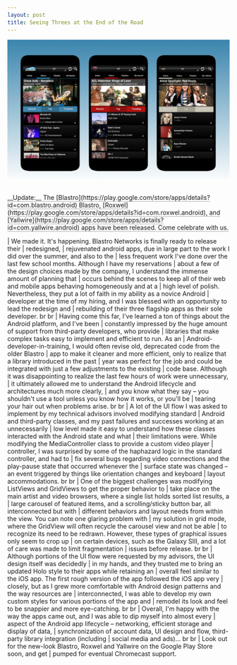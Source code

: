 ```yaml
---
layout: post
title: Seeing Threes at the End of the Road
---
```


![Blastro Trio](/img/blog/blastro_trio.png)

<h5-dark style='border-bottom:1px solid #aaa'>
    </br>
    __Update:__ The [Blastro](https://play.google.com/store/apps/details?id=com.blastro.android) Blastro&comma; [Roxwel](https://play.google.com/store/apps/details?id=com.roxwel.android)&comma; and [Yallwire](https://play.google.com/store/apps/details?id=com.yallwire.android) apps have been released&period; Come celebrate with us&period;
</h5>


  | We made it&period; It&apos;s happening&period; Blastro Networks is finally ready to release their
  | redesigned&comma;
  | rejuvenated android apps&comma; due in large part to the work I did over the summer&comma; and also to the
  | less frequent work I&apos;ve done over the last few school months&period; Although I have my reservations
  | about a few of the design choices made by the company&comma; I understand the immense amount of planning that
  | occurs behind the scenes to keep all of their web and mobile apps behaving homogeneously and at a
  | high level of polish&period; Nevertheless&comma; they put a lot of faith in my ability as a novice Android
  | developer at the time of my hiring&comma; and I was blessed with an opportunity to lead the redesign and
  | rebuilding of their three flagship apps as their sole developer&period;
  br
  br
  | Having come this far&comma; I&apos;ve learned a ton of things about the Android platform&comma; and I&apos;ve been
  | constantly impressed by the huge amount of support from third-party developers&comma; who provide
  | libraries that make complex tasks easy to implement and efficient to run&period; As an
  | Android-developer-in-training&comma; I would often revise old&comma; deprecated code from the older Blastro
  | app to make it cleaner and more efficient&comma; only to realize that a library introduced in the past
  | year was perfect for the job and could be integrated with just a few adjustments to the existing
  | code base&period; Although it was disappointing to realize the last few hours of work were unnecessary&comma;
  | it ultimately allowed me to understand the Android lifecycle and architectures much more clearly&comma;
  | and you know what they say &ndash; you shouldn&apos;t use a tool unless you know how it works&comma; or you&apos;ll be
  | tearing your hair out when problems arise&period;
  br
  br
  | A lot of the UI flow I was asked to implement by my technical advisors involved modifying standard
  | Android and third-party classes&comma; and my past failures and successes working at an unnecessarily
  | low level made it easy to understand how these classes interacted with the Android state and what
  | their limitations were&period; While modifying the MediaController class to provide a custom video player
  | controller&comma; I was surprised by some of the haphazard logic in the standard controller&comma; and had to
  | fix several bugs regarding video connections and the play-pause state that occurred whenever the
  | surface state was changed &ndash; an event triggered by things like orientation changes and keyboard
  | layout accommodations&period;
  br
  br
  | One of the biggest challenges was modifying ListViews and GridViews to get the proper behavior to
  | take place on the main artist and video browsers&comma; where a single list holds sorted list results&comma; a
  | large carousel of featured items&comma; and a scrolling&sol;sticky button bar&comma; all interconnected but with
  | different behaviors and layout needs from within the view&period; You can note one glaring problem with
  | my solution in grid mode&comma; where the GridView will often recycle the carousel view and not be able
  | to recognize its need to be redrawn&period; However&comma; these types of graphical issues only seem to crop up
  | on certain devices&comma; such as the Galaxy SIII&comma; and a lot of care was made to limit fragmentation
  | issues before release&period;
  br
  br
  | Although portions of the UI flow were requested by my advisors&comma; the UI design itself was decidedly
  | in my hands&comma; and they trusted me to bring an updated Holo style to their apps while retaining an
  | overall feel similar to the iOS app&period; The first rough version of the app followed the iOS app very
  | closely&comma; but as I grew more comfortable with Android design patterns and the way resources are
  | interconnected&comma; I was able to develop my own custom styles for various portions of the app and
  | remodel its look and feel to be snappier and more eye-catching&period;
  br
  br
  | Overall&comma; I&apos;m happy with the way the apps came out&comma; and I was able to dip myself into almost every
  | aspect of the Android app lifecycle &ndash; networking&comma; efficient storage and display of data&comma;
  | synchronization of account data&comma; UI design and flow&comma; third-party library integration &lpar;including
  | social media and ads&rpar;&period;&period;&period;
  br
  br
  | Look out for the new-look Blastro&comma; Roxwel and Yallwire on the Google Play Store soon&comma; and get
  | pumped for eventual Chromecast support&period;